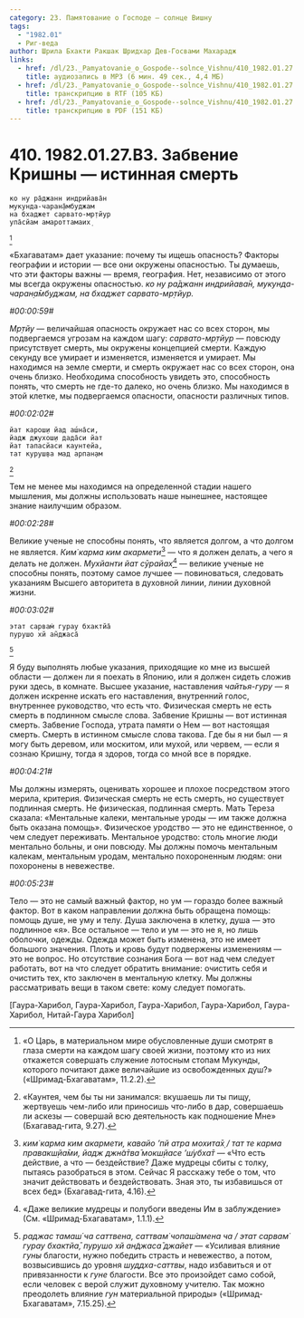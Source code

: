 ```yaml
---
category: 23. Памятование о Господе — солнце Вишну
tags:
  - "1982.01"
  - Риг-веда
author: Шрила Бхакти Ракшак Шридхар Дев-Госвами Махарадж
links:
  - href: /dl/23._Pamyatovanie_o_Gospode--solnce_Vishnu/410_1982.01.27.B3_SridhaMj_Zabvenie_Krishny-istinnaya_smert.mp3
    title: аудиозапись в MP3 (6 мин. 49 сек., 4,4 МБ)
  - href: /dl/23._Pamyatovanie_o_Gospode--solnce_Vishnu/410_1982.01.27.B3_SridhaMj_Zabvenie_Krishny-istinnaya_smert.rtf
    title: транскрипцию в RTF (105 КБ)
  - href: /dl/23._Pamyatovanie_o_Gospode--solnce_Vishnu/410_1982.01.27.B3_SridhaMj_Zabvenie_Krishny-istinnaya_smert.pdf
    title: транскрипцию в PDF (151 КБ)
---
```


# 410. 1982.01.27.B3. Забвение Кришны — истинная смерть

    ко ну ра̄джанн индрийава̄н
    мукунда-чаран̣а̄мбуджам
    на бхаджет сарвато-мр̣тйур
    упа̄сйам амароттамаих̣
[^_ftn1]

«Бхагаватам» дает указание: почему ты ищешь опасность? Факторы географии и истории — все они окружены опасностью. Ты думаешь, что эти факторы важны — время, география. Нет, независимо от этого мы всегда окружены опасностью. *ко ну ра̄джанн индрийава̄н, мукунда-чаран̣а̄мбуджам, на бхаджет сарвато-мр̣тйур.*

*#00:00:59#*

*Мр̣тйу* — величайшая опасность окружает нас со всех сторон, мы подвергаемся угрозам на каждом шагу: *сарвато-мр̣тйур* — повсюду присутствует смерть, мы окружены концепцией смерти. Каждую секунду все умирает и изменяется, изменяется и умирает. Мы находимся на земле смерти, и смерть окружает нас со всех сторон, она очень близко. Необходима способность увидеть это, способность понять, что смерть не где-то далеко, но очень близко. Мы находимся в этой клетке, мы подвергаемся опасности, опасности различных типов.

*#00:02:02#*

    йат карош̣и йад аш́на̄си,
    йадж джухош̣и дада̄си йат
    йат тапасйаси каунтейа,
    тат куруш̣ва мад арпан̣ам
[^_ftn2]

Тем не менее мы находимся на определенной стадии нашего мышления, мы должны использовать наше нынешнее, настоящее знание наилучшим образом.

*#00:02:28#*

Великие ученые не способны понять, что является долгом, а что долгом не является. *Ким̇ карма ким акармети*[^_ftn3] — что я должен делать, а чего я делать не должен. *Мухйанти йат сӯрайах̣*[^_ftn4] — великие ученые не способны понять, поэтому самое лучшее — повиноваться, следовать указаниям Высшего авторитета в духовной линии, линии духовной жизни.

*#00:03:02#*

    этат сарвам̇ гурау бхактйа̄
    пурушо хй ан̃джаса̄
[^_ftn5]

Я буду выполнять любые указания, приходящие ко мне из высшей области — должен ли я поехать в Японию, или я должен сидеть сложив руки здесь, в комнате. Высшее указание, наставления *чайтья-гуру* — я должен искренне искать его наставления, внутренний голос, внутреннее руководство, что есть что. Физическая смерть не есть смерть в подлинном смысле слова. Забвение Кришны — вот истинная смерть. Забвение Господа, утрата памяти о Нем — вот настоящая смерть. Смерть в истинном смысле слова такова. Где бы я ни был — я могу быть деревом, или москитом, или мухой, или червем, — если я сознаю Кришну, тогда я здоров, тогда со мной все в порядке.

*#00:04:21#*

Мы должны измерять, оценивать хорошее и плохое посредством этого мерила, критерия. Физическая смерть не есть смерть, но существует подлинная смерть. Не физическая, подлинная смерть. Мать Тереза сказала: «Ментальные калеки, ментальные уроды — им также должна быть оказана помощь». Физическое уродство — это не единственное, о чем следует переживать. Ментальное уродство: столь многие люди ментально больны, и они повсюду. Мы должны помочь ментальным калекам, ментальным уродам, ментально похороненным людям: они похоронены в невежестве.

*#00:05:23#*

Тело — это не самый важный фактор, но ум — гораздо более важный фактор. Вот в каком направлении должна быть обращена помощь: помощь душе, не уму и телу. Душа заключена в клетку, душа — это подлинное «я». Все остальное — тело и ум — это не я, но лишь оболочки, одежды. Одежда может быть изменена, это не имеет большого значения. Плоть и кровь будут подвержены изменениям — это не вопрос. Но отсутствие сознания Бога — вот над чем следует работать, вот на что следует обратить внимание: очистить себя и очистить тех, кто заключен в ментальную клетку. Мы должны рассматривать вещи в таком свете: кому следует помогать.

[Гаура-Харибол, Гаура-Харибол, Гаура-Харибол, Гаура-Харибол, Гаура-Харибол, Нитай-Гаура Харибол]



[^_ftn1]: «О Царь, в материальном мире обусловленные души смотрят в глаза смерти на каждом шагу своей жизни, поэтому кто из них откажется совершать служение лотосным стопам Мукунды, которого почитают даже величайшие из освобожденных душ?» («Шримад-Бхагаватам», 11.2.2).

[^_ftn2]: «Каунтея, чем бы ты ни занимался: вкушаешь ли ты пищу, жертвуешь чем-либо или приносишь что-либо в дар, совершаешь ли аскезы — совершай всю деятельность как подношение Мне» (Бхагавад-гита, 9.27).

[^_ftn3]: *ким̇ карма ким акармети, кавайо ’пй атра мохита̄х̣ / тат те карма правакш̣йа̄ми, йадж джн̃а̄тва̄ мокш̣йасе ’ш́убха̄т* — «Что есть действие, а что — бездействие? Даже мудрецы сбиты с толку, пытаясь разобраться в этом. Сейчас Я расскажу тебе о том, что значит действовать и бездействовать. Зная это, ты избавишься от всех бед» (Бхагавад-гита, 4.16).

[^_ftn4]: «Даже великие мудрецы и полубоги введены Им в заблуждение» (См. «Шримад-Бхагаватам», 1.1.1).

[^_ftn5]: *раджас тамаш́ ча саттвена, саттвам̇ чопаш́амена ча / этат сарвам̇ гурау бхактйа̄, пурушо хй ан̃джаса̄ джайет* — «Усиливая влияние *гуны* благости, нужно победить страсть и невежество, а потом, возвысившись до уровня *шуддха-саттвы*, надо избавиться и от привязанности к *гуне* благости. Все это произойдет само собой, если человек с верой служит духовному учителю. Так можно преодолеть влияние *гун* материальной природы» («Шримад-Бхагаватам», 7.15.25).


